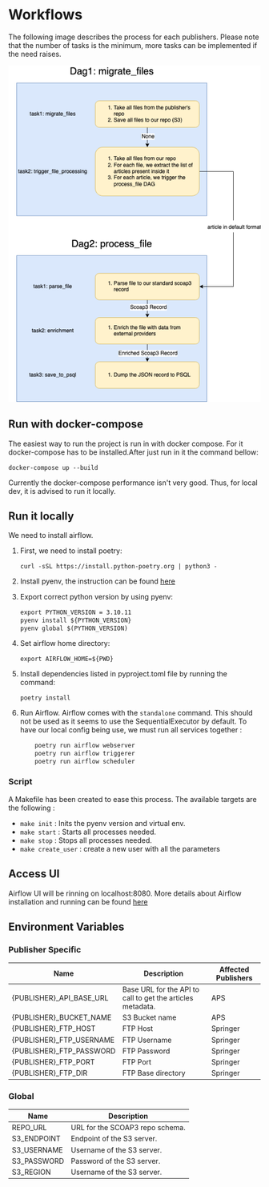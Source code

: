 # Workflows

The following image describes the process for each publishers. Please note that the number of tasks is the minimum, more tasks can be implemented if the need raises.

![DAG Architecture](./documentation/airflow_workflows.png)

## Run with docker-compose

The easiest way to run the project is run in with docker compose.
For it docker-compose has to be installed.After just run in it the command bellow:

```
docker-compose up --build
```

Currently the docker-compose performance isn't very good. Thus, for local dev, it is advised to run it locally.

## Run it locally

We need to install airflow.

1. First, we need to install poetry:

   ```
   curl -sSL https://install.python-poetry.org | python3 -

   ```

2. Install pyenv, the instruction can be found [here](https://github.com/pyenv/pyenv#installation)
3. Export correct python version by using pyenv:
   ```
   export PYTHON_VERSION = 3.10.11
   pyenv install ${PYTHON_VERSION}
   pyenv global $(PYTHON_VERSION)
   ```
4. Set airflow home directory:

   ```
   export AIRFLOW_HOME=${PWD}
   ```

5. Install dependencies listed in pyproject.toml file by running the command:
   ```
   poetry install
   ```
6. Run Airflow. Airflow comes with the `standalone` command. This should not be used as it seems to use the SequentialExecutor by default. To have our local config being use, we must run all services together :

   ```
       poetry run airflow webserver
       poetry run airflow triggerer
       poetry run airflow scheduler
   ```

### Script

A Makefile has been created to ease this process. The available targets are the following :

- `make init` : Inits the pyenv version and virtual env.
- `make start` : Starts all processes needed.
- `make stop` : Stops all processes needed.
- `make create_user` : create a new user with all the parameters

## Access UI

Airflow UI will be rinning on localhost:8080.
More details about Airflow installation and running can be found [here](https://airflow.apache.org/docs/apache-airflow/stable/start/local.html)

## Environment Variables

### Publisher Specific

| Name                      | Description                                                | Affected Publishers |
| ------------------------- | ---------------------------------------------------------- | ------------------- |
| {PUBLISHER}\_API_BASE_URL | Base URL for the API to call to get the articles metadata. | APS                 |
| {PUBLISHER}\_BUCKET_NAME  | S3 Bucket name                                             | APS                 |
| {PUBLISHER}\_FTP_HOST     | FTP Host                                                   | Springer            |
| {PUBLISHER}\_FTP_USERNAME | FTP Username                                               | Springer            |
| {PUBLISHER}\_FTP_PASSWORD | FTP Password                                               | Springer            |
| {PUBLISHER}\_FTP_PORT     | FTP Port                                                   | Springer            |
| {PUBLISHER}\_FTP_DIR      | FTP Base directory                                         | Springer            |

### Global

| Name        | Description                     |
| ----------- | ------------------------------- |
| REPO_URL    | URL for the SCOAP3 repo schema. |
| S3_ENDPOINT | Endpoint of the S3 server.      |
| S3_USERNAME | Username of the S3 server.      |
| S3_PASSWORD | Password of the S3 server.      |
| S3_REGION   | Username of the S3 server.      |
